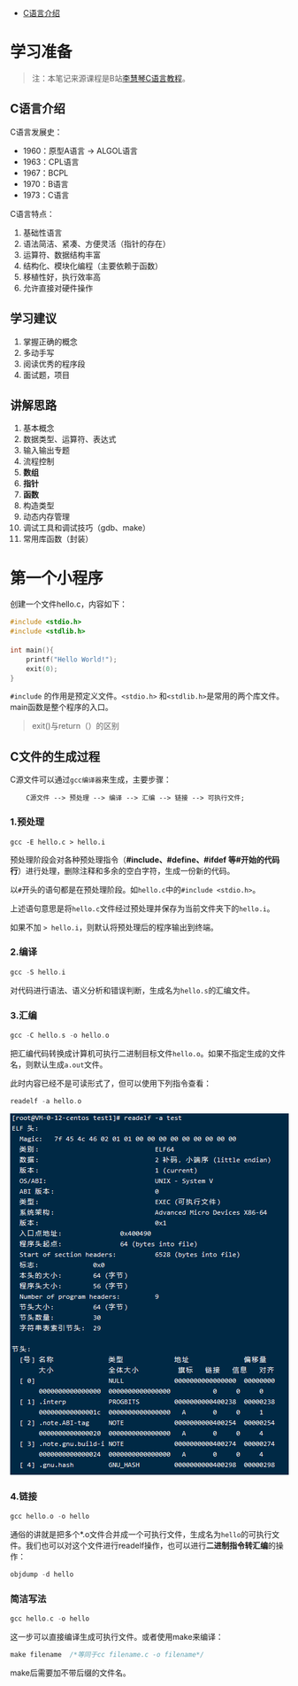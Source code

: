 - [C语言介绍](#C语言介绍)

# 学习准备

> 注：本笔记来源课程是B站[李慧琴C语言教程](https://www.bilibili.com/video/BV18p4y167Md)。

## C语言介绍

C语言发展史：

- 1960：原型A语言 -> ALGOL语言
- 1963：CPL语言
- 1967：BCPL
- 1970：B语言
- 1973：C语言

C语言特点：

1. 基础性语言
2. 语法简洁、紧凑、方便灵活（指针的存在）
3. 运算符、数据结构丰富
4. 结构化、模块化编程（主要依赖于函数）
5. 移植性好，执行效率高
6. 允许直接对硬件操作

## 学习建议

1. 掌握正确的概念
2. 多动手写
3. 阅读优秀的程序段
4. 面试题，项目

## 讲解思路

1. 基本概念 
2. 数据类型、运算符、表达式
3. 输入输出专题
4. 流程控制
5. **数组**
6. **指针**
7. **函数**
8. 构造类型
9. 动态内存管理
10. 调试工具和调试技巧（gdb、make）
11. 常用库函数（封装）

# 第一个小程序

创建一个文件hello.c，内容如下：

```c
#include <stdio.h>
#include <stdlib.h>

int main(){
	printf("Hello World!");
	exit(0);
}
```

`#include` 的作用是预定义文件。`<stdio.h>` 和`<stdlib.h>`是常用的两个库文件。main函数是整个程序的入口。

> exit()与return（）的区别

## C文件的生成过程

C源文件可以通过`gcc编译器`来生成，主要步骤：

```
	C源文件 --> 预处理 --> 编译 --> 汇编 --> 链接 --> 可执行文件;
```

### 1.预处理

```
gcc -E hello.c > hello.i
```

预处理阶段会对各种预处理指令（**#include、#define、#ifdef 等#开始的代码行**）进行处理，删除注释和多余的空白字符，生成一份新的代码。

以`#`开头的语句都是在预处理阶段。如`hello.c`中的`#include <stdio.h>`。

上述语句意思是将`hello.c`文件经过预处理并保存为当前文件夹下的`hello.i`。

如果不加 `> hello.i`，则默认将预处理后的程序输出到终端。

### 2.编译

```c
gcc -S hello.i
```

对代码进行语法、语义分析和错误判断，生成名为`hello.s`的汇编文件。

### 3.汇编

```c
gcc -C hello.s -o hello.o
```

把汇编代码转换成计算机可执行二进制目标文件`hello.o`。如果不指定生成的文件名，则默认生成`a.out`文件。

此时内容已经不是可读形式了，但可以使用下列指令查看：

```c
readelf -a hello.o
```

![pic](./images/Snipaste_2020-11-23_16-50-15.png)

### 4.链接

```c
gcc hello.o -o hello
```

通俗的讲就是把多个*.o文件合并成一个可执行文件，生成名为`hello`的可执行文件。我们也可以对这个文件进行readelf操作，也可以进行**二进制指令转汇编**的操作：

```c
objdump -d hello
```

### 简洁写法

```c
gcc hello.c -o hello
```

这一步可以直接编译生成可执行文件。或者使用make来编译：

```c
make filename  /*等同于cc filename.c -o filename*/
```

make后需要加不带后缀的文件名。

